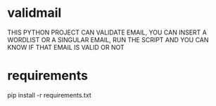 # validmail

THIS PYTHON PROJECT CAN VALIDATE EMAIL, YOU CAN INSERT A WORDLIST OR A SINGULAR EMAIL, RUN THE SCRIPT AND YOU CAN KNOW IF THAT EMAIL IS VALID OR NOT


# requirements

pip install -r requirements.txt
